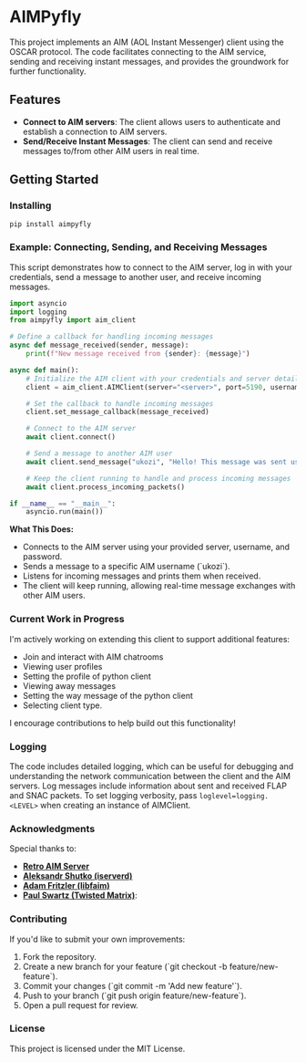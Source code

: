 
# AIMPyfly

This project implements an AIM (AOL Instant Messenger) client using the OSCAR protocol. The code facilitates connecting to the AIM service, sending and receiving instant messages, and provides the groundwork for further functionality.

## Features

- **Connect to AIM servers**: The client allows users to authenticate and establish a connection to AIM servers.
- **Send/Receive Instant Messages**: The client can send and receive messages to/from other AIM users in real time.

## Getting Started

### Installing

`pip install aimpyfly`

### Example: Connecting, Sending, and Receiving Messages

This script demonstrates how to connect to the AIM server, log in with your credentials, send a message to another user, and receive incoming messages. 

```python
import asyncio
import logging
from aimpyfly import aim_client

# Define a callback for handling incoming messages
async def message_received(sender, message):
    print(f"New message received from {sender}: {message}")

async def main():
    # Initialize the AIM client with your credentials and server details
    client = aim_client.AIMClient(server="<server>", port=5190, username="<screenname>", password="<password>", loglevel=logging.<LEVEL>)

    # Set the callback to handle incoming messages
    client.set_message_callback(message_received)

    # Connect to the AIM server
    await client.connect()

    # Send a message to another AIM user
    await client.send_message("ukozi", "Hello! This message was sent using the AIM Python client.")

    # Keep the client running to handle and process incoming messages
    await client.process_incoming_packets()

if __name__ == "__main__":
    asyncio.run(main())
```

**What This Does:**
- Connects to the AIM server using your provided server, username, and password.
- Sends a message to a specific AIM username (\`ukozi\`).
- Listens for incoming messages and prints them when received.
- The client will keep running, allowing real-time message exchanges with other AIM users.

### Current Work in Progress

I'm actively working on extending this client to support additional features:
 - Join and interact with AIM chatrooms
 - Viewing user profiles
 - Setting the profile of python client
 - Viewing away messages
 - Setting the way message of the python client
 - Selecting client type.

I encourage contributions to help build out this functionality!

### Logging

The code includes detailed logging, which can be useful for debugging and understanding the network communication between the client and the AIM servers. Log messages include information about sent and received FLAP and SNAC packets. To set logging verbosity, pass `loglevel=logging.<LEVEL>` when creating an instance of AIMClient.

### Acknowledgments

Special thanks to:

- [**Retro AIM Server**](https://github.com/mk6i/retro-aim-server)
- [**Aleksandr Shutko (iserverd)**](https://ox.github.io/iserverd-oscar-mirror/)
- [**Adam Fritzler (libfaim)**](https://sobek.hsdn.org/Docs/oscar/Oscar%20Protocol%20Specification/)
- [**Paul Swartz (Twisted Matrix)**](https://web.archive.org/web/20110412050057/http://twistedmatrix.com/trac/wiki/TwistedWords): 

### Contributing

If you'd like to submit your own improvements:

1. Fork the repository.
2. Create a new branch for your feature (\`git checkout -b feature/new-feature\`).
3. Commit your changes (\`git commit -m 'Add new feature'\`).
4. Push to your branch (\`git push origin feature/new-feature\`).
5. Open a pull request for review.

### License

This project is licensed under the MIT License.

